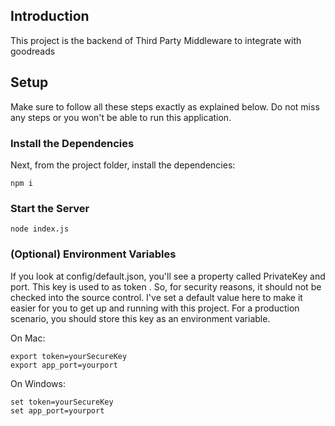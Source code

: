 ## Introduction

This project is the backend of Third Party Middleware to integrate with goodreads

## Setup

Make sure to follow all these steps exactly as explained below. Do not miss any steps or you won't be able to run this application.

### Install the Dependencies

Next, from the project folder, install the dependencies:

    npm i

### Start the Server

    node index.js

### (Optional) Environment Variables

If you look at config/default.json, you'll see a property called PrivateKey and port. This key is used to as token . So, for security reasons, it should not be checked into the source control. I've set a default value here to make it easier for you to get up and running with this project. For a production scenario, you should store this key as an environment variable.

On Mac:

    export token=yourSecureKey
    export app_port=yourport

On Windows:

    set token=yourSecureKey
    set app_port=yourport
